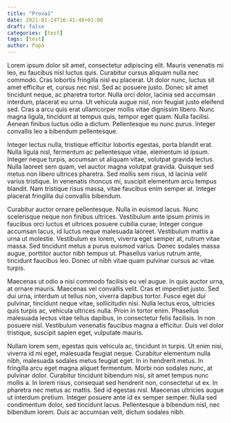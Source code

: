 ```yaml
---
title: "Prova1"
date: 2021-01-24T16:41:48+01:00
draft: false
categories: [test]
tags: [test]
author: Papà
---
```


Lorem ipsum dolor sit amet, consectetur adipiscing elit. Mauris  venenatis mi leo, eu faucibus nisl luctus quis. Curabitur cursus aliquam nulla nec commodo. Cras lobortis fringilla nisl eu placerat. Ut dolor  nunc, luctus sit amet efficitur et, cursus nec nisl. Sed ac posuere  justo. Donec sit amet tincidunt neque, ac pharetra tortor. Nulla orci  dolor, lacinia sed accumsan interdum, placerat eu urna. Ut vehicula  augue nisl, non feugiat justo eleifend sed. Cras a arcu quis erat  ullamcorper mollis vitae dignissim libero. Nunc magna ligula, tincidunt  at tempus quis, tempor eget quam. Nulla facilisi. Aenean finibus luctus  odio a dictum. Pellentesque eu nunc purus. Integer convallis leo a  bibendum pellentesque.

Integer lectus nulla, tristique efficitur lobortis egestas, porta  blandit erat. Nulla ligula nisl, fermentum ac pellentesque vitae,  elementum id ipsum. Integer neque turpis, accumsan ut aliquam vitae,  volutpat gravida lectus. Nulla laoreet sem quam, vel auctor magna  volutpat gravida. Quisque sed metus non libero ultrices pharetra. Sed  mollis sem risus, id lacinia velit varius tristique. In venenatis  rhoncus mi, suscipit elementum arcu tempus blandit. Nam tristique risus  massa, vitae faucibus enim semper at. Integer placerat fringilla dui  convallis bibendum.

Curabitur auctor ornare pellentesque. Nulla in euismod lacus. Nunc  scelerisque neque non finibus ultrices. Vestibulum ante ipsum primis in  faucibus orci luctus et ultrices posuere cubilia curae; Integer congue  accumsan lacus, id luctus neque malesuada laoreet. Vestibulum mattis a  urna ut molestie. Vestibulum ex lorem, viverra eget semper at, rutrum  vitae massa. Sed tincidunt metus a purus euismod varius. Donec sodales  massa augue, porttitor auctor nibh tempus ut. Phasellus varius rutrum  ante, tincidunt faucibus leo. Donec ut nibh vitae quam pulvinar cursus  ac vitae turpis.

Maecenas ut odio a nisi commodo facilisis eu vel augue. In quis auctor  urna, at ornare mauris. Maecenas vel convallis velit. Cras et imperdiet  justo. Sed dui urna, interdum ut tellus non, viverra dapibus tortor.  Fusce eget dui pulvinar, tincidunt neque vitae, sollicitudin nisi. Nulla lectus eros, ultricies quis turpis ac, vehicula ultrices nulla. Proin  in tortor enim. Phasellus malesuada lectus vitae tellus dapibus, in  consectetur felis facilisis. In non posuere nisl. Vestibulum venenatis  faucibus magna a efficitur. Duis vel dolor tristique, suscipit sapien  eget, vulputate mauris.

Nullam lorem sem, egestas quis vehicula ac, tincidunt in turpis. Ut enim nisi, viverra id mi eget, malesuada feugiat neque. Curabitur elementum  nulla nibh, malesuada sodales metus feugiat eget. In in hendrerit metus. In fringilla arcu eget magna aliquet fermentum. Morbi non sodales nunc, at pulvinar dolor. Curabitur tincidunt bibendum nisi, sit amet tempus  nunc mollis a. In lorem risus, consequat sed hendrerit non, consectetur  ut ex. In pharetra nec metus ac mattis. Sed id egestas nisl. Maecenas  ultricies augue ut interdum pretium. Integer posuere ante id ex semper  semper. Nulla sed condimentum dolor, sed tincidunt lacus. Pellentesque a bibendum nisl, nec bibendum lorem. Duis ac accumsan velit, dictum  sodales nibh.
